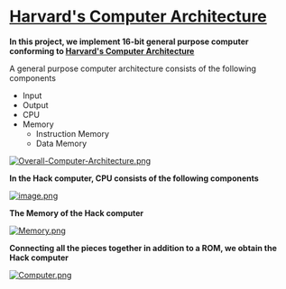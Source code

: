 # **[Harvard's Computer Architecture](https://b1391bd6-da3d-477d-8c01-38cdf774495a.filesusr.com/ugd/56440f_96cbb9c6b8b84760a04c369453b62908.pdf)**

**In this project, we implement 16-bit general purpose computer conforming to [Harvard's Computer Architecture](wikiwand.com/en/Harvard_architecture)**

A general purpose computer architecture consists of the following components
* Input
* Output
* CPU
* Memory
  * Instruction Memory
  * Data Memory
  
[![Overall-Computer-Architecture.png](https://i.postimg.cc/G3SyzMFM/Overall-Computer-Architecture.png)](https://postimg.cc/xqM813FH)

**In the Hack computer, CPU consists of the following components**

[![image.png](https://i.postimg.cc/Zn3CSd7g/image.png)](https://postimg.cc/tnqXdYHt)

**The Memory of the Hack computer**

[![Memory.png](https://i.postimg.cc/PqB7mb6N/Memory.png)](https://postimg.cc/060ZvS1q)

**Connecting all the pieces together in addition to a ROM, we obtain the Hack computer**

[![Computer.png](https://i.postimg.cc/LsbpGZxM/Computer.png)](https://postimg.cc/McVNQXks)
